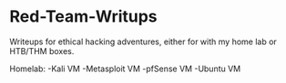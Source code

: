 # Red-Team-Writups
Writeups for ethical hacking adventures, either for with my home lab or HTB/THM boxes.

Homelab:
  -Kali VM
  -Metasploit VM
  -pfSense VM
  -Ubuntu VM
